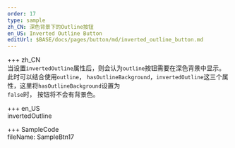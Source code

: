 ```yaml
---   
order: 17 
type: sample  
zh_CN: 深色背景下的Outline按钮 
en_US: Inverted Outline Button 
editUrl: $BASE/docs/pages/button/md/inverted_outline_button.md
---      
```


+++ zh_CN   
当设置<Code>invertedOutline</Code>属性后，则会认为<Code>outline</Code>按钮需要在深色背景中显示。此时可以结合使用<Code>outline</Code>，
<Code>hasOutlineBackground</Code>，<Code>invertedOutline</Code>这三个属性，这里将<Code>hasOutlineBackground</Code>设置为<Code>
false</Code>时， 按钮将不会有背景色。 
    
+++ en_US   
invertedOutline

+++ SampleCode  
fileName: SampleBtn17
